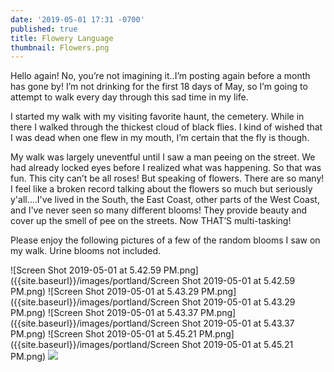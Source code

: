 ```yaml
---
date: '2019-05-01 17:31 -0700'
published: true
title: Flowery Language
thumbnail: Flowers.png
---
```

Hello again! No, you’re not imagining it..I’m posting again before a month has gone by! I’m not drinking for the first 18 days of May, so I’m going to attempt to walk every day through this sad time in my life.

I started my walk with my visiting favorite haunt, the cemetery. While in there I walked through the thickest cloud of black flies. I kind of wished that I was dead when one flew in my mouth, I’m certain that the fly is though. 

My walk was largely uneventful until I saw a man peeing on the street. We had already locked eyes before I realized what was happening. So that was fun. This city can’t be all roses! But speaking of flowers. There are so many! I feel like a broken record talking about the flowers so much but seriously y'all….I've lived in the South, the East Coast, other parts of the West Coast, and I've never seen so many different blooms! They provide beauty and cover up the smell of pee on the streets. Now THAT’S multi-tasking! 

Please enjoy the following pictures of a few of the random blooms I saw on my walk. Urine blooms not included.

![Screen Shot 2019-05-01 at 5.42.59 PM.png]({{site.baseurl}}/images/portland/Screen Shot 2019-05-01 at 5.42.59 PM.png)
![Screen Shot 2019-05-01 at 5.43.29 PM.png]({{site.baseurl}}/images/portland/Screen Shot 2019-05-01 at 5.43.29 PM.png)
![Screen Shot 2019-05-01 at 5.43.37 PM.png]({{site.baseurl}}/images/portland/Screen Shot 2019-05-01 at 5.43.37 PM.png)
![Screen Shot 2019-05-01 at 5.45.21 PM.png]({{site.baseurl}}/images/portland/Screen Shot 2019-05-01 at 5.45.21 PM.png)
![]({{site.baseurl}}/images/portland//Flowers.png)



